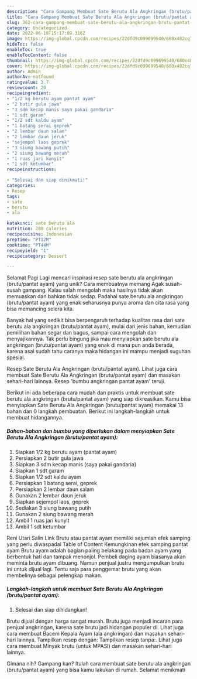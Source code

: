 ```yaml
---
description: "Cara Gampang Membuat Sate Berutu Ala Angkringan (brutu/pantat ayam) yang Enak, Enak"
title: "Cara Gampang Membuat Sate Berutu Ala Angkringan (brutu/pantat ayam) yang Enak, Enak"
slug: 362-cara-gampang-membuat-sate-berutu-ala-angkringan-brutu-pantat-ayam-yang-enak-enak
category: Uncategorized
date: 2022-06-18T15:17:09.316Z
image: https://img-global.cpcdn.com/recipes/22dfd9c099699540/680x482cq70/sate-berutu-ala-angkringan-brutupantat-ayam-foto-resep-utama.jpg
hideToc: false
enableToc: true
enableTocContent: false
thumbnail: https://img-global.cpcdn.com/recipes/22dfd9c099699540/680x482cq70/sate-berutu-ala-angkringan-brutupantat-ayam-foto-resep-utama.jpg
cover: https://img-global.cpcdn.com/recipes/22dfd9c099699540/680x482cq70/sate-berutu-ala-angkringan-brutupantat-ayam-foto-resep-utama.jpg
author: Admin
authorAv: notfound
ratingvalue: 3.7
reviewcount: 20
recipeingredient:
- "1/2 kg berutu ayam pantat ayam"
- "2 butir gula jawa"
- "3 sdm kecap manis saya pakai gandaria"
- "1 sdt garam"
- "1/2 sdt kaldu ayam"
- "1 batang serai geprek"
- "2 lembar daun salam"
- "2 lembar daun jeruk"
- "sejempol laos geprek"
- "3 siung bawang putih"
- "2 siung bawang merah"
- "1 ruas jari kunyit"
- "1 sdt ketumbar"
recipeinstructions:

- "Selesai dan siap dinikmati!"
categories:
- Resep
tags:
- sate
- berutu
- ala

katakunci: sate berutu ala 
nutrition: 280 calories
recipecuisine: Indonesian
preptime: "PT12M"
cooktime: "PT44M"
recipeyield: "1"
recipecategory: Dessert

---
```



Selamat Pagi Lagi mencari inspirasi resep sate berutu ala angkringan (brutu/pantat ayam) yang unik? Cara membuatnya memang Agak susah-susah gampang. Kalau salah mengolah maka hasilnya tidak akan memuaskan dan bahkan tidak sedap. Padahal sate berutu ala angkringan (brutu/pantat ayam) yang enak seharusnya punya aroma dan cita rasa yang bisa memancing selera kita.


Banyak hal yang sedikit bisa berpengaruh terhadap kualitas rasa dari sate berutu ala angkringan (brutu/pantat ayam), mulai dari jenis bahan, kemudian pemilihan bahan segar dan bagus, sampai cara mengolah dan menyajikannya. Tak perlu bingung jika mau menyiapkan sate berutu ala angkringan (brutu/pantat ayam) yang enak di mana pun anda berada, karena asal sudah tahu caranya maka hidangan ini mampu menjadi suguhan spesial.

Resep Sate Berutu Ala Angkringan (brutu/pantat ayam). Lihat juga cara membuat Sate Berutu Ala Angkringan (brutu/pantat ayam) dan masakan sehari-hari lainnya. Resep &#39;bumbu angkringan pantat ayam&#39; teruji.


Berikut ini ada beberapa cara mudah dan praktis untuk membuat sate berutu ala angkringan (brutu/pantat ayam) yang siap dikreasikan. Kamu bisa menyiapkan Sate Berutu Ala Angkringan (brutu/pantat ayam) memakai 13 bahan dan 0 langkah pembuatan. Berikut ini langkah-langkah untuk membuat hidangannya.

<!--inarticleads1-->

##### Bahan-bahan dan bumbu yang diperlukan dalam menyiapkan Sate Berutu Ala Angkringan (brutu/pantat ayam):

1. Siapkan 1/2 kg berutu ayam (pantat ayam)
1. Persiapkan 2 butir gula jawa
1. Siapkan 3 sdm kecap manis (saya pakai gandaria)
1. Siapkan 1 sdt garam
1. Siapkan 1/2 sdt kaldu ayam
1. Persiapkan 1 batang serai, geprek
1. Persiapkan 2 lembar daun salam
1. Gunakan 2 lembar daun jeruk
1. Siapkan sejempol laos, geprek
1. Sediakan 3 siung bawang putih
1. Gunakan 2 siung bawang merah
1. Ambil 1 ruas jari kunyit
1. Ambil 1 sdt ketumbar


Reni Utari Salin Link Brutu atau pantat ayam memiliki sejumlah efek samping yang perlu diwaspadai Table of Content Kemungkinan efek samping pantat ayam Brutu ayam adalah bagian paling belakang pada badan ayam yang berbentuk hati dan tampak menonjol. Pembeli daging ayam biasanya akan meminta brutu ayam dibuang. Namun penjual justru mengumpulkan brutu ini untuk dijual lagi. Tentu saja para penggemar brutu yang akan membelinya sebagai pelengkap makan. 

<!--inarticleads2-->

##### Langkah-langkah untuk membuat Sate Berutu Ala Angkringan (brutu/pantat ayam):


1. Selesai dan siap dihidangkan!

Brutu dijual dengan harga sangat murah. Brutu juga menjadi incaran para penjual angkringan, karena sate brutu jadi hidangan populer di. Lihat juga cara membuat Bacem Kepala Ayam (ala angkringan) dan masakan sehari-hari lainnya. Tampilkan resep dengan: Tampilkan resep tanpa:. Lihat juga cara membuat Minyak brutu (untuk MPASI) dan masakan sehari-hari lainnya. 

Gimana nih? Gampang kan? Itulah cara membuat sate berutu ala angkringan (brutu/pantat ayam) yang bisa kamu lakukan di rumah. Selamat menikmati
